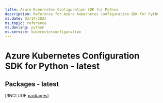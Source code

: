 ```yaml
---
title: Azure Kubernetes Configuration SDK for Python
description: Reference for Azure Kubernetes Configuration SDK for Python
ms.date: 03/14/2025
ms.topic: reference
ms.devlang: python
ms.service: kubernetesconfiguration
---
```

# Azure Kubernetes Configuration SDK for Python - latest
## Packages - latest
[!INCLUDE [packages](kubernetes-configuration-index.md)]